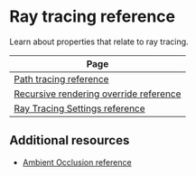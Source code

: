 # Ray tracing reference

Learn about properties that relate to ray tracing.

| Page|
|-|
|[Path tracing reference](reference-path-tracing.md)|
|[Recursive rendering override reference](reference-recursive-rendering.md)|
|[Ray Tracing Settings reference](reference-ray-tracing-settings.md)|

## Additional resources

- [Ambient Occlusion reference](reference-ambient-occlusion.md)

